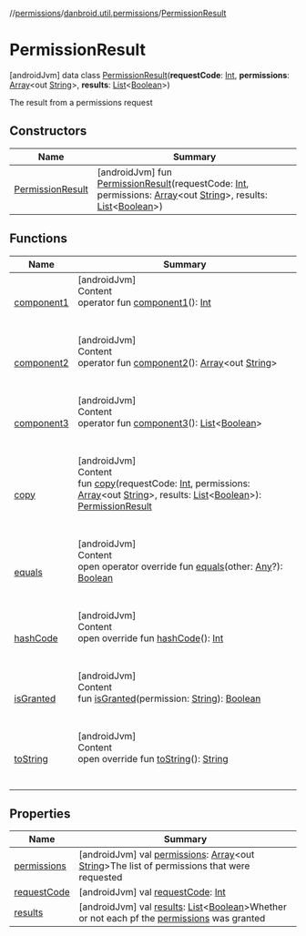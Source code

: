 //[permissions](../../index.md)/[danbroid.util.permissions](../index.md)/[PermissionResult](index.md)



# PermissionResult  
 [androidJvm] data class [PermissionResult](index.md)(**requestCode**: [Int](https://kotlinlang.org/api/latest/jvm/stdlib/kotlin/-int/index.html), **permissions**: [Array](https://kotlinlang.org/api/latest/jvm/stdlib/kotlin/-array/index.html)<out [String](https://kotlinlang.org/api/latest/jvm/stdlib/kotlin/-string/index.html)>, **results**: [List](https://kotlinlang.org/api/latest/jvm/stdlib/kotlin.collections/-list/index.html)<[Boolean](https://kotlinlang.org/api/latest/jvm/stdlib/kotlin/-boolean/index.html)>)

The result from a permissions request

   


## Constructors  
  
|  Name|  Summary| 
|---|---|
| <a name="danbroid.util.permissions/PermissionResult/PermissionResult/#kotlin.Int#kotlin.Array[kotlin.String]#kotlin.collections.List[kotlin.Boolean]/PointingToDeclaration/"></a>[PermissionResult](-permission-result.md)| <a name="danbroid.util.permissions/PermissionResult/PermissionResult/#kotlin.Int#kotlin.Array[kotlin.String]#kotlin.collections.List[kotlin.Boolean]/PointingToDeclaration/"></a> [androidJvm] fun [PermissionResult](-permission-result.md)(requestCode: [Int](https://kotlinlang.org/api/latest/jvm/stdlib/kotlin/-int/index.html), permissions: [Array](https://kotlinlang.org/api/latest/jvm/stdlib/kotlin/-array/index.html)<out [String](https://kotlinlang.org/api/latest/jvm/stdlib/kotlin/-string/index.html)>, results: [List](https://kotlinlang.org/api/latest/jvm/stdlib/kotlin.collections/-list/index.html)<[Boolean](https://kotlinlang.org/api/latest/jvm/stdlib/kotlin/-boolean/index.html)>)   <br>


## Functions  
  
|  Name|  Summary| 
|---|---|
| <a name="danbroid.util.permissions/PermissionResult/component1/#/PointingToDeclaration/"></a>[component1](component1.md)| <a name="danbroid.util.permissions/PermissionResult/component1/#/PointingToDeclaration/"></a>[androidJvm]  <br>Content  <br>operator fun [component1](component1.md)(): [Int](https://kotlinlang.org/api/latest/jvm/stdlib/kotlin/-int/index.html)  <br><br><br>
| <a name="danbroid.util.permissions/PermissionResult/component2/#/PointingToDeclaration/"></a>[component2](component2.md)| <a name="danbroid.util.permissions/PermissionResult/component2/#/PointingToDeclaration/"></a>[androidJvm]  <br>Content  <br>operator fun [component2](component2.md)(): [Array](https://kotlinlang.org/api/latest/jvm/stdlib/kotlin/-array/index.html)<out [String](https://kotlinlang.org/api/latest/jvm/stdlib/kotlin/-string/index.html)>  <br><br><br>
| <a name="danbroid.util.permissions/PermissionResult/component3/#/PointingToDeclaration/"></a>[component3](component3.md)| <a name="danbroid.util.permissions/PermissionResult/component3/#/PointingToDeclaration/"></a>[androidJvm]  <br>Content  <br>operator fun [component3](component3.md)(): [List](https://kotlinlang.org/api/latest/jvm/stdlib/kotlin.collections/-list/index.html)<[Boolean](https://kotlinlang.org/api/latest/jvm/stdlib/kotlin/-boolean/index.html)>  <br><br><br>
| <a name="danbroid.util.permissions/PermissionResult/copy/#kotlin.Int#kotlin.Array[kotlin.String]#kotlin.collections.List[kotlin.Boolean]/PointingToDeclaration/"></a>[copy](copy.md)| <a name="danbroid.util.permissions/PermissionResult/copy/#kotlin.Int#kotlin.Array[kotlin.String]#kotlin.collections.List[kotlin.Boolean]/PointingToDeclaration/"></a>[androidJvm]  <br>Content  <br>fun [copy](copy.md)(requestCode: [Int](https://kotlinlang.org/api/latest/jvm/stdlib/kotlin/-int/index.html), permissions: [Array](https://kotlinlang.org/api/latest/jvm/stdlib/kotlin/-array/index.html)<out [String](https://kotlinlang.org/api/latest/jvm/stdlib/kotlin/-string/index.html)>, results: [List](https://kotlinlang.org/api/latest/jvm/stdlib/kotlin.collections/-list/index.html)<[Boolean](https://kotlinlang.org/api/latest/jvm/stdlib/kotlin/-boolean/index.html)>): [PermissionResult](index.md)  <br><br><br>
| <a name="kotlin/Any/equals/#kotlin.Any?/PointingToDeclaration/"></a>[equals](../-permissions-manager/index.md#%5Bkotlin%2FAny%2Fequals%2F%23kotlin.Any%3F%2FPointingToDeclaration%2F%5D%2FFunctions%2F2137918918)| <a name="kotlin/Any/equals/#kotlin.Any?/PointingToDeclaration/"></a>[androidJvm]  <br>Content  <br>open operator override fun [equals](../-permissions-manager/index.md#%5Bkotlin%2FAny%2Fequals%2F%23kotlin.Any%3F%2FPointingToDeclaration%2F%5D%2FFunctions%2F2137918918)(other: [Any](https://kotlinlang.org/api/latest/jvm/stdlib/kotlin/-any/index.html)?): [Boolean](https://kotlinlang.org/api/latest/jvm/stdlib/kotlin/-boolean/index.html)  <br><br><br>
| <a name="kotlin/Any/hashCode/#/PointingToDeclaration/"></a>[hashCode](../-permissions-manager/index.md#%5Bkotlin%2FAny%2FhashCode%2F%23%2FPointingToDeclaration%2F%5D%2FFunctions%2F2137918918)| <a name="kotlin/Any/hashCode/#/PointingToDeclaration/"></a>[androidJvm]  <br>Content  <br>open override fun [hashCode](../-permissions-manager/index.md#%5Bkotlin%2FAny%2FhashCode%2F%23%2FPointingToDeclaration%2F%5D%2FFunctions%2F2137918918)(): [Int](https://kotlinlang.org/api/latest/jvm/stdlib/kotlin/-int/index.html)  <br><br><br>
| <a name="danbroid.util.permissions/PermissionResult/isGranted/#kotlin.String/PointingToDeclaration/"></a>[isGranted](is-granted.md)| <a name="danbroid.util.permissions/PermissionResult/isGranted/#kotlin.String/PointingToDeclaration/"></a>[androidJvm]  <br>Content  <br>fun [isGranted](is-granted.md)(permission: [String](https://kotlinlang.org/api/latest/jvm/stdlib/kotlin/-string/index.html)): [Boolean](https://kotlinlang.org/api/latest/jvm/stdlib/kotlin/-boolean/index.html)  <br><br><br>
| <a name="kotlin/Any/toString/#/PointingToDeclaration/"></a>[toString](../-permissions-manager/index.md#%5Bkotlin%2FAny%2FtoString%2F%23%2FPointingToDeclaration%2F%5D%2FFunctions%2F2137918918)| <a name="kotlin/Any/toString/#/PointingToDeclaration/"></a>[androidJvm]  <br>Content  <br>open override fun [toString](../-permissions-manager/index.md#%5Bkotlin%2FAny%2FtoString%2F%23%2FPointingToDeclaration%2F%5D%2FFunctions%2F2137918918)(): [String](https://kotlinlang.org/api/latest/jvm/stdlib/kotlin/-string/index.html)  <br><br><br>


## Properties  
  
|  Name|  Summary| 
|---|---|
| <a name="danbroid.util.permissions/PermissionResult/permissions/#/PointingToDeclaration/"></a>[permissions](permissions.md)| <a name="danbroid.util.permissions/PermissionResult/permissions/#/PointingToDeclaration/"></a> [androidJvm] val [permissions](permissions.md): [Array](https://kotlinlang.org/api/latest/jvm/stdlib/kotlin/-array/index.html)<out [String](https://kotlinlang.org/api/latest/jvm/stdlib/kotlin/-string/index.html)>The list of permissions that were requested   <br>
| <a name="danbroid.util.permissions/PermissionResult/requestCode/#/PointingToDeclaration/"></a>[requestCode](request-code.md)| <a name="danbroid.util.permissions/PermissionResult/requestCode/#/PointingToDeclaration/"></a> [androidJvm] val [requestCode](request-code.md): [Int](https://kotlinlang.org/api/latest/jvm/stdlib/kotlin/-int/index.html)   <br>
| <a name="danbroid.util.permissions/PermissionResult/results/#/PointingToDeclaration/"></a>[results](results.md)| <a name="danbroid.util.permissions/PermissionResult/results/#/PointingToDeclaration/"></a> [androidJvm] val [results](results.md): [List](https://kotlinlang.org/api/latest/jvm/stdlib/kotlin.collections/-list/index.html)<[Boolean](https://kotlinlang.org/api/latest/jvm/stdlib/kotlin/-boolean/index.html)>Whether or not each pf the [permissions](permissions.md) was granted   <br>

